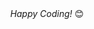 <!-- <p>
<img src="https://drive.google.com/uc?export=view&id=1F-S2YJzX_oL6Z05z3V1ouRZI3O-qPkUT" alt="Welcome!"/>
</p> -->

<div align="center">
<i>Happy Coding!</i> 😊
</div>
